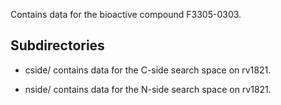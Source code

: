 Contains data for the bioactive compound F3305-0303.

## Subdirectories

- cside/ contains data for the C-side search space on rv1821.

- nside/ contains data for the N-side search space on rv1821.

